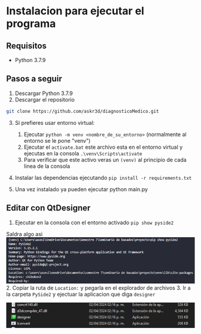 # Instalacion para ejecutar el programa

## Requisitos
- Python 3.7.9

## Pasos a seguir
1. Descargar Python 3.7.9
2. Descargar el repositorio
```bash
git clone https://github.com/askr3d/diagnosticoMedico.git
```
3. Si prefieres usar entorno virtual:
    1. Ejecutar ```python -m venv <nombre_de_su_entorno>``` (normalmente al entorno se le pone "venv")
    2. Ejecutar el `activate.bat` este archivo esta en el entorno virtual y ejecutas en la consola ```.\venv\Scripts\activate```
    3. Para verificar que este activo veras un `(venv)` al principio de cada linea de la consola

4. Instalar las dependencias ejecutando ```pip install -r requirements.txt```
5. Una vez instalado ya pueden ejecutar python main.py

## Editar con QtDesigner
1. Ejecutar en la consola con el entorno activado ```pip show pyside2```

Saldra algo asi ![Imagen](instalacion/image.png)
2. Copiar la ruta de `Location:` y pegarla en el explorador de archivos
3. Ir a la carpeta `PySide2` y ejectuar la aplicacion que diga `designer`

![Designer](instalacion/designer.PNG)
